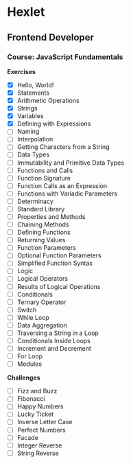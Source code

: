 # Hexlet
## Frontend Developer
### Course: JavaScript Fundamentals

**Exercises**
- [x] Hello, World!
- [x] Statements
- [x] Arithmetic Operations
- [x] Strings
- [x] Variables
- [x] Defining with Expressions
- [ ] Naming
- [ ] Interpolation
- [ ] Getting Characters from a String
- [ ] Data Types
- [ ] Immutability and Primitive Data Types
- [ ] Functions and Calls
- [ ] Function Signature
- [ ] Function Calls as an Expression
- [ ] Functions with Variadic Parameters
- [ ] Determinacy
- [ ] Standard Library
- [ ] Properties and Methods
- [ ] Chaining Methods
- [ ] Defining Functions
- [ ] Returning Values
- [ ] Function Parameters
- [ ] Optional Function Parameters
- [ ] Simplified Function Syntax
- [ ] Logic
- [ ] Logical Operators
- [ ] Results of Logical Operations
- [ ] Conditionals
- [ ] Ternary Operator
- [ ] Switch
- [ ] While Loop
- [ ] Data Aggregation
- [ ] Traversing a String in a Loop
- [ ] Conditionals Inside Loops
- [ ] Increment and Decrement
- [ ] For Loop
- [ ] Modules

**Challenges**
- [ ] Fizz and Buzz
- [ ] Fibonacci
- [ ] Happy Numbers
- [ ] Lucky Ticket
- [ ] Inverse Letter Case
- [ ] Perfect Numbers
- [ ] Facade
- [ ] Integer Reverse
- [ ] String Reverse